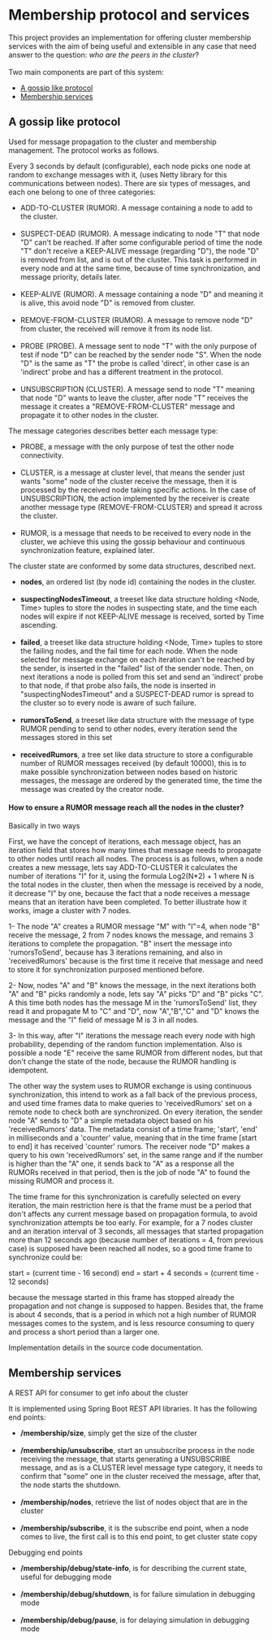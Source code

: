 # Membership protocol and services

This project provides an implementation for offering cluster membership services with the aim of being useful and extensible in any case that need answer to the question: *who are the peers in the cluster*?
</br></br> 
Two main components are part of this system:
- [A gossip like protocol](#a-gossip-like-protocol)
- [Membership services](#membership-services)

## A gossip like protocol

Used for message propagation to the cluster and membership management. The protocol works as follows.

Every 3 seconds by default (configurable), each node picks one node at random to exchange messages with it, (uses Netty library for this communications between nodes). There are six types of messages, and each one belong to one of three categories:  

- ADD-TO-CLUSTER (RUMOR). A message containing a node to add to the cluster.
<br/><br/> 
- SUSPECT-DEAD (RUMOR). A message indicating to node "T" that node "D" can't be reached. If after some configurable period of time the node "T" don't receive a KEEP-ALIVE message (regarding "D"), the node "D" is removed from list, and is out of the cluster. This task is performed in every node and at the same time, because of time synchronization, and message priority, details later.
<br/><br/>
- KEEP-ALIVE (RUMOR). A message containing a node "D" and meaning it is alive, this avoid node "D" is removed from cluster.
<br/><br/>
- REMOVE-FROM-CLUSTER (RUMOR). A message to remove node "D" from cluster, the received will remove it from its node list.
<br/><br/>
- PROBE (PROBE). A message sent to node "T" with the only purpose of test if node "D" can be reached by the sender node "S". When the node "D" is the same as "T" the probe is called 'direct', in other case is an 'indirect' probe and has a different treatment in the protocol.
<br/><br/>
- UNSUBSCRIPTION (CLUSTER). A message send to node "T" meaning that node "D" wants to leave the cluster, after node "T" receives the message it creates a "REMOVE-FROM-CLUSTER" message and propagate it to other nodes in the cluster.
  
The message categories describes better each message type:

- PROBE, a message with the only purpose of test the other node connectivity.
<br/><br/>
- CLUSTER, is a message at cluster level, that means the sender just wants "some" node of the cluster receive the message, then it is processed by the received node taking specific actions. In the case of UNSUBSCRIPTION, the action implemented by the receiver is create another message type (REMOVE-FROM-CLUSTER) and spread it across the cluster.
<br/><br/>
- RUMOR, is a message that needs to be received to every node in the cluster, we achieve this using the gossip behaviour and continuous synchronization feature, explained later.

The cluster state are conformed by some data structures, described next.

- **nodes**, an ordered list (by node id) containing the nodes in the cluster.
<br/><br/>
- **suspectingNodesTimeout**, a treeset like data structure holding <Node, Time> tuples to store the nodes in suspecting state, and the time each nodes will expire if not KEEP-ALIVE message is received, sorted by Time ascending.
<br/><br/>
- **failed**, a treeset like data structure holding <Node, Time> tuples to store the failing nodes, and the fail time for each node. When the node selected for message exchange on each iteration can't be reached by the sender, is inserted in the "failed" list of the sender node. Then, on next iterations a node is polled from this set and send an 'indirect' probe to that node, if that probe also fails, the node is inserted in "suspectingNodesTimeout" and a SUSPECT-DEAD rumor is spread to the cluster so to every node is aware of such failure.
<br/><br/>
- **rumorsToSend**, a treeset like data structure with the message of type RUMOR pending to send to other nodes, every iteration send the messages stored in this set
<br/><br/>
- **receivedRumors**, a tree set like data structure to store a configurable number of RUMOR messages received (by default 10000), this is to make possible synchronization between nodes based on historic messages, the message are ordered by the generated time, the time the message was created by the creator node.

#### How to ensure a RUMOR message reach all the nodes in the cluster?

Basically in two ways

First, we have the concept of iterations, each message object, has an iteration field that stores how many times that message needs to propagate to other nodes until reach all nodes. The process is as follows, when a node creates a new message, lets say ADD-TO-CLUSTER it calculates the number of iterations "I" for it, using the formula Log2(N*2) + 1 where N is the total nodes in the cluster, then when the message is received by a node, it decrease "I" by one, because the fact that a node receives a message means that an iteration have been completed. To better illustrate how it works, image a cluster with 7 nodes.

1- The node "A" creates a RUMOR message "M" with "I"=4, when node "B" receive the message, 2 from 7 nodes knows the message, and remains 3 iterations to complete the propagation. "B" insert the message into 'rumorsToSend', because has 3 iterations remaining, and also in 'receivedRumors' because is the first time it receive that message and need to store it for synchronization purposed mentioned before.

2- Now, nodes "A" and "B" knows the message, in the next iterations both "A" and "B" picks randomly a node, lets say "A" picks "D" and "B" picks "C". A this time both nodes has the message M in the 'rumorsToSend' list, they read it and propagate M to "C" and "D", now "A","B","C" and "D" knows the message and the "I" field of message M is 3 in all nodes.

3- In this way, after "I" iterations  the message reach every node with high probability, depending of the random function implementation. Also is possible a node "E" receive the same RUMOR from different nodes, but that don't change the state of the node, because the RUMOR handling is idempotent.


The other way the system uses to RUMOR exchange is using continuous synchronization, this intend to work as a fall back of the previous process, and used time frames data to make queries to 'receivedRumors' set on a remote node to check both are synchronized. On every iteration, the sender node "A" sends to "D" a simple metadata object based on his 'receivedRumors' data. The metadata consist of a time frame; 'start', 'end' in milliseconds and a 'counter' value, meaning that in the time frame [start to end] it has received 'counter' rumors. The receiver node "D" makes a query to his own 'receivedRumors' set, in the same range and if the number is higher than the "A" one, it sends back to "A" as a response all the RUMORs received in that period, then is the job of node "A" to found the missing RUMOR and process it.

The time frame for this synchronization is carefully selected on every iteration, the main restriction here is that the frame must be a period that don't affects any current message based on propagation formula, to avoid synchronization attempts be too early. For example, for a 7 nodes cluster and an iteration interval of 3 seconds, all messages that started propagation more than 12 seconds ago (because number of iterations = 4, from previous case) is supposed have been reached all nodes, so a good time frame to synchronize could be:

start = (current time - 16 second)
end   = start + 4 seconds = (current time - 12 seconds)

because the message started in this frame has stopped already the propagation and not change is supposed to happen. Besides that, the frame is about 4 seconds, that is a period in which not a high number of RUMOR messages comes to the system, and is less resource consuming to query and process a short period than a larger one.

Implementation details in the source code documentation.

## Membership services

A REST API for consumer to get info about the cluster

It is implemented using Spring Boot REST API libraries. It has the following end points:

- **/membership/size**, simply get the size of the cluster
</br></br>
- **/membership/unsubscribe**, start an unsubscribe process in the node receiving the message, that starts generating a UNSUBSCRIBE message, and as is a CLUSTER level message type category, it needs to confirm that "some" one in the cluster received the message, after that, the node starts the shutdown.
</br></br>
- **/membership/nodes**, retrieve the list of nodes object that are in the cluster
</br></br>
- **/membership/subscribe**, it is the subscribe end point, when a node comes to live, the first call is to this end point, to get cluster state copy 


Debugging end points

- **/membership/debug/state-info**, is for describing the current state, useful for debugging mode
</br></br>
- **/membership/debug/shutdown**, is for failure simulation in debugging mode
</br></br>
- **/membership/debug/pause**, is for delaying simulation in debugging mode
